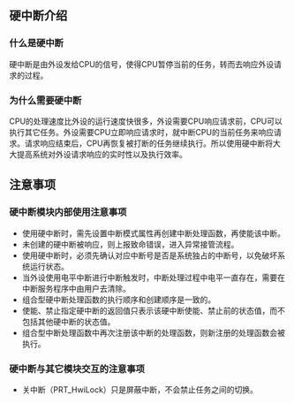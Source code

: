## 硬中断介绍
### 什么是硬中断
硬中断是由外设发给CPU的信号，使得CPU暂停当前的任务，转而去响应外设请求的过程。

### 为什么需要硬中断
CPU的处理速度比外设的运行速度快很多，外设需要CPU响应请求前，CPU可以执行其它任务。外设需要CPU立即响应请求时，就中断CPU的当前任务来响应请求。请求响应结束后，CPU再恢复被打断的任务继续执行。所以使用硬中断将大大提高系统对外设请求响应的实时性以及执行效率。

## 注意事项
### 硬中断模块内部使用注意事项
- 使用硬中断时，需先设置中断模式属性再创建中断处理函数，再使能该中断。
- 未创建的硬中断被响应，则上报致命错误，进入异常接管流程。
- 使用硬中断时，必须先确认对应中断号是否是系统独占的中断号，以免破坏系统运行状态。
- 当外设使用电平中断进行中断触发时，中断处理过程中电平一直存在，需要在中断服务程序中由用户去清除。
- 组合型硬中断处理函数的执行顺序和创建顺序是一致的。
- 使能、禁止指定硬中断的返回值只表示该硬中断使能、禁止前的状态值，而不包括其他硬中断的状态值。
- 组合型中断处理函数中再次注册该中断的处理函数，则新注册的处理函数会被执行。

### 硬中断与其它模块交互的注意事项
- 关中断（PRT_HwiLock）只是屏蔽中断，不会禁止任务之间的切换。
